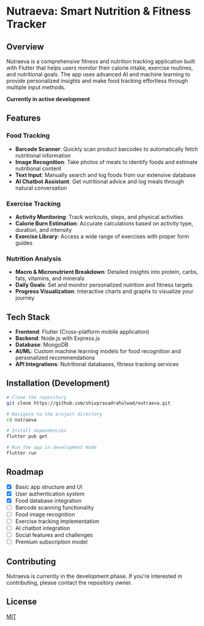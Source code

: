 # Nutraeva: Smart Nutrition & Fitness Tracker

## Overview

Nutraeva is a comprehensive fitness and nutrition tracking application built with Flutter that helps users monitor their calorie intake, exercise routines, and nutritional goals. The app uses advanced AI and machine learning to provide personalized insights and make food tracking effortless through multiple input methods.

**Currently in active development**

## Features

### Food Tracking
- **Barcode Scanner**: Quickly scan product barcodes to automatically fetch nutritional information
- **Image Recognition**: Take photos of meals to identify foods and estimate nutritional content
- **Text Input**: Manually search and log foods from our extensive database
- **AI Chatbot Assistant**: Get nutritional advice and log meals through natural conversation

### Exercise Tracking
- **Activity Monitoring**: Track workouts, steps, and physical activities
- **Calorie Burn Estimation**: Accurate calculations based on activity type, duration, and intensity
- **Exercise Library**: Access a wide range of exercises with proper form guides

### Nutrition Analysis
- **Macro & Micronutrient Breakdown**: Detailed insights into protein, carbs, fats, vitamins, and minerals
- **Daily Goals**: Set and monitor personalized nutrition and fitness targets
- **Progress Visualization**: Interactive charts and graphs to visualize your journey

## Tech Stack

- **Frontend**: Flutter (Cross-platform mobile application)
- **Backend**: Node.js with Express.js
- **Database**: MongoDB
- **AI/ML**: Custom machine learning models for food recognition and personalized recommendations
- **API Integrations**: Nutritional databases, fitness tracking services

## Installation (Development)

```bash
# Clone the repository
git clone https://github.com/shivprasadrahulwad/nutraeva.git

# Navigate to the project directory
cd nutraeva

# Install dependencies
flutter pub get

# Run the app in development mode
flutter run
```

## Roadmap

- [x] Basic app structure and UI
- [x] User authentication system
- [x] Food database integration
- [ ] Barcode scanning functionality
- [ ] Food image recognition
- [ ] Exercise tracking implementation
- [ ] AI chatbot integration
- [ ] Social features and challenges
- [ ] Premium subscription model

## Contributing

Nutraeva is currently in the development phase. If you're interested in contributing, please contact the repository owner.

## License

[MIT](LICENSE)

